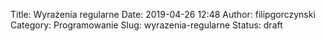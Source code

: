 Title: Wyrażenia regularne
Date: 2019-04-26 12:48
Author: filipgorczynski
Category: Programowanie
Slug: wyrazenia-regularne
Status: draft


